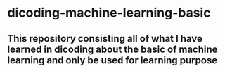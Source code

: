 # dicoding-machine-learning-basic
## This repository consisting all of what I have learned in dicoding about the basic of machine learning and only be used for learning purpose

